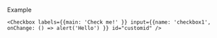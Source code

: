 Example
    
    <Checkbox labels={{main: 'Check me!' }} input={{name: 'checkbox1', onChange: () => alert('Hello') }} id="customid" />